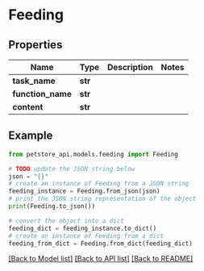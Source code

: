 # Feeding


## Properties

Name | Type | Description | Notes
------------ | ------------- | ------------- | -------------
**task_name** | **str** |  | 
**function_name** | **str** |  | 
**content** | **str** |  | 

## Example

```python
from petstore_api.models.feeding import Feeding

# TODO update the JSON string below
json = "{}"
# create an instance of Feeding from a JSON string
feeding_instance = Feeding.from_json(json)
# print the JSON string representation of the object
print(Feeding.to_json())

# convert the object into a dict
feeding_dict = feeding_instance.to_dict()
# create an instance of Feeding from a dict
feeding_from_dict = Feeding.from_dict(feeding_dict)
```
[[Back to Model list]](../README.md#documentation-for-models) [[Back to API list]](../README.md#documentation-for-api-endpoints) [[Back to README]](../README.md)


